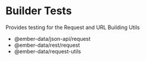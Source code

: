 # Builder Tests

Provides testing for the Request and URL Building Utils

- @ember-data/json-api/request
- @ember-data/rest/request
- @ember-data/request-utils
